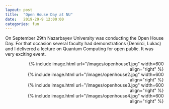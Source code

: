 ```yaml
---
layout: post
title:  "Open House Day at NU"
date:   2019-29-9 12:00:00
categories: fun
---
```


On September 29th Nazarbayev University was conducting the Open House Day. For that occasion several faculty had demonstrations (Demirci, Lukac) and I delivered a lecture on Quantum Computing for open public. It was very exciting event. 

<div class="content" markdown="1" align="right">
{% include image.html url="/images/openhouse1.jpg" width=600 align="right" %}
</div>

<div class="content" markdown="1" align="right">
{% include image.html url="/images/openhouse2.jpg" width=600 align="right" %}
</div>


<div class="content" markdown="1" align="right">
{% include image.html url="/images/openhouse3.jpg" width=600 align="right" %}
</div>

<div class="content" markdown="1" align="right">
{% include image.html url="/images/openhouse4.jpg" width=600 align="right" %}
</div>





